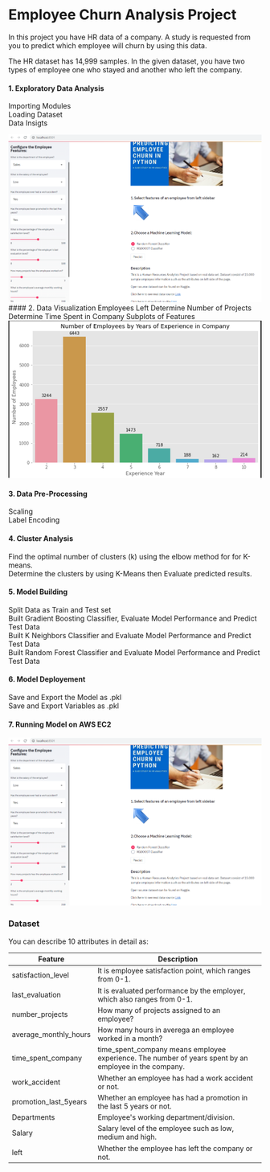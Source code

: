 # Employee Churn Analysis Project

In this project you have HR data of a company. A study is requested from you to predict which employee will churn by using this data.

The HR dataset has 14,999 samples. In the given dataset, you have two types of employee one who stayed and another who left the company.

#### 1. Exploratory Data Analysis  
Importing Modules  
Loading Dataset  
Data Insigts  

<img src='Streamlit.PNG'>
#### 2. Data Visualization  
Employees Left  
Determine Number of Projects  
Determine Time Spent in Company  
Subplots of Features  

<img src='Barplot.PNG'>

#### 3. Data Pre-Processing  
Scaling  
Label Encoding  
#### 4. Cluster Analysis  
Find the optimal number of clusters (k) using the elbow method for for K-means.  
Determine the clusters by using K-Means then Evaluate predicted results.  
#### 5. Model Building  
Split Data as Train and Test set  
Built Gradient Boosting Classifier, Evaluate Model Performance and Predict Test Data  
Built K Neighbors Classifier and Evaluate Model Performance and Predict Test Data  
Built Random Forest Classifier and Evaluate Model Performance and Predict Test Data  
#### 6. Model Deployement  
Save and Export the Model as .pkl  
Save and Export Variables as .pkl  

#### 7. Running Model on AWS EC2


<img src='Streamlit.PNG'>

 

### Dataset
You can describe 10 attributes in detail as:

|Feature | Description|
| --- | --- |
|satisfaction_level| It is employee satisfaction point, which ranges from 0-1.|
|last_evaluation| It is evaluated performance by the employer, which also ranges from 0-1.|
|number_projects| How many of projects assigned to an employee?|
|average_monthly_hours| How many hours in averega an employee worked in a month?|
|time_spent_company| time_spent_company means employee experience. The number of years spent by an employee in the company.|
|work_accident| Whether an employee has had a work accident or not.|
|promotion_last_5years| Whether an employee has had a promotion in the last 5 years or not.|
|Departments| Employee's working department/division.|
|Salary| Salary level of the employee such as low, medium and high.|
|left| Whether the employee has left the company or not.|

